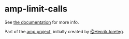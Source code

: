 # amp-limit-calls

See [the documentation](http://amp.ampersandjs.com#amp-limit-calls) for more info.

Part of the [amp project](http://amp.ampersandjs.com#amp-limit-calls), initially created by [@HenrikJoreteg](http://twitter.com/henrikjoreteg).